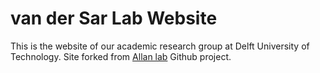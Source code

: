 # van der Sar Lab Website

This is the website of our academic research group at Delft University of Technology.
Site forked from [Allan lab](https://www.allanlab.org/aboutwebsite.html) Github project.



